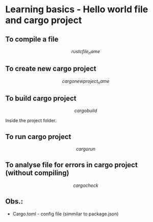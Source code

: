 # Learning basics - Hello world file and cargo project

## To compile a file

$$
rustc file_name
$$

## To create new cargo project

$$
cargo new project_name
$$

## To build cargo project

$$
cargo build
$$

Inside the project folder.

## To run cargo project

$$
cargo run
$$

## To analyse file for errors in cargo project (without compiling)

$$
cargo check
$$

## Obs.:

- Cargo.toml - config file (simmilar to package.json)
